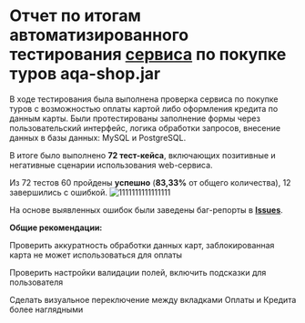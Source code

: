 # Отчет по итогам автоматизированного тестирования [сервиса] по покупке туров aqa-shop.jar
[сервиса]: https://github.com/netology-code/qa-diploma

В ходе тестирования была выполнена проверка сервиса по покупке туров с возможностью оплаты картой либо оформления кредита по данным карты.
Были протестированы заполнение формы через пользовательский интерфейс, логика обработки запросов, внесение данных в базы данных: 
MySQL и PostgreSQL.

В итоге было выполнено **72 тест-кейса**, включающих позитивные и негативные сценарии использования web-сервиса.

Из 72 тестов 60 пройдены **успешно** (**83,33%** от общего количества), 12 завершились с ошибкой.
![1111111111111111](https://user-images.githubusercontent.com/83554430/141133221-d9ead776-d3a5-478c-a94a-1e71b9422e35.png)


На основе выявленных ошибок были заведены баг-репорты в **[Issues](https://github.com/Erika-Michel/AQA-Diploma/issues)**.

**Общие рекомендации:**

Проверить аккуратность обработки данных карт, заблокированная карта не может использоваться для оплаты

Проверить настройки валидации полей, включить подсказки для пользователя

Сделать визуальное переключение между вкладками Оплаты и Кредита более наглядными

